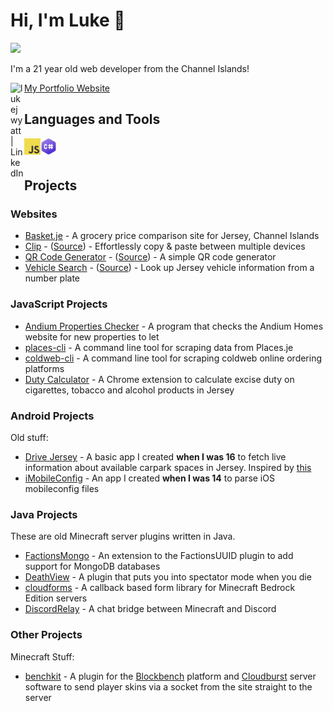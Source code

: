 # Hi, I'm Luke 👋 
![](https://komarev.com/ghpvc/?username=lukeeey&color=blueviolet)  

I'm a 21 year old web developer from the Channel Islands!

[<img align="left" alt="lukejwyatt | LinkedIn" width="22px" src="https://cdn.jsdelivr.net/npm/simple-icons@v3/icons/linkedin.svg" />][linkedin]   [My Portfolio Website](https://glitch.je)  

## Languages and Tools

<img align="left" alt="" width="26px" src="https://glitch.je/images/logos/java.png" />
<img align="left" alt="" width="30px" src="https://glitch.je/images/logos/html5.png" />
<img align="left" alt="" width="20px" src="https://glitch.je/images/logos/css3.png" />
<img align="left" alt="" width="26px" src="https://raw.githubusercontent.com/github/explore/80688e429a7d4ef2fca1e82350fe8e3517d3494d/topics/javascript/javascript.png" />
<img align="left" alt="" width="26px" src="https://raw.githubusercontent.com/github/explore/80688e429a7d4ef2fca1e82350fe8e3517d3494d/topics/csharp/csharp.png" />
<img align="left" alt="" width="20px" src="https://glitch.je/images/logos/typescript.png" />
<img align="left" alt="" width="26px" src="https://glitch.je/images/logos/react.png" />
<img align="left" alt="" width="26px" src="https://glitch.je/images/logos/nextjs.png" />
<img align="left" alt="" width="26px" src="https://glitch.je/images/logos/vscode.png" />
<img align="left" alt="" width="26px" src="https://glitch.je/images/logos/idea.png" />
<img align="left" alt="" width="26px" src="https://glitch.je/images/logos/nodejs.png" />
<img align="left" alt="" width="26px" src="https://glitch.je/images/logos/mysql.png" />
<img align="left" alt="" width="26px" src="https://glitch.je/images/logos/redis.svg" />

<br />
<br />

<!-- ![Luke's GitHub Stats](https://github-readme-stats.vercel.app/api?username=lukeeey&show_icons=true&hide=stars,commits&disable_animations=true) -->

## Projects
### Websites
* [Basket.je](https://basket.je) - A grocery price comparison site for Jersey, Channel Islands
* [Clip](https://clip.glitch.je) - ([Source](https://github.com/glitchjsy/clip)) - Effortlessly copy & paste between multiple devices
* [QR Code Generator](https://qrcode.glitch.je) - ([Source](https://github.com/glitchjsy/qrcode)) - A simple QR code generator
* [Vehicle Search](https://vehicle-search.glitch.je) - ([Source](https://github.com/glitchjsy/vehicle-search)) - Look up Jersey vehicle information from a number plate

### JavaScript Projects
* [Andium Properties Checker](https://github.com/glitchjsy/andium-checker) - A program that checks the Andium Homes website for new properties to let
* [places-cli](https://github.com/glitchjsy/places-cli) - A command line tool for scraping data from Places.je
* [coldweb-cli](https://github.com/glitchjsy/coldweb-cli) - A command line tool for scraping coldweb online ordering platforms
* [Duty Calculator](https://github.com/glitchjsy/duty-calculator) - A Chrome extension to calculate excise duty on cigarettes, tobacco and alcohol products in Jersey

### Android Projects
Old stuff:
* [Drive Jersey](https://github.com/lukeeey/Drive-Jersey) - A basic app I created **when I was 16** to fetch live information about available carpark spaces in Jersey. Inspired by [this](https://apps.apple.com/ng/app/drive-jersey/id1110663341)
* [iMobileConfig](https://github.com/lukeeey/iMobileConfig) - An app I created **when I was 14** to parse iOS mobileconfig files

### Java Projects
These are old Minecraft server plugins written in Java.
* [FactionsMongo](https://github.com/lukeeey/FactionsMongo) - An extension to the FactionsUUID plugin to add support for MongoDB databases
* [DeathView](https://github.com/lukeeey/DeathView) - A plugin that puts you into spectator mode when you die
* [cloudforms](https://github.com/lukeeey/cloudforms) - A callback based form library for Minecraft Bedrock Edition servers
* [DiscordRelay](https://github.com/lukeeey/DiscordRelay) - A chat bridge between Minecraft and Discord

### Other Projects
Minecraft Stuff:
* [benchkit](https://github.com/opencollab-incubator/benchkit) - A plugin for the [Blockbench](https://www.blockbench.net) platform and [Cloudburst](https://github.com/CloudburstMC/Cloudburst) server software to send player skins via a socket from the site straight to the server


<!--[![DeathView Card](https://github-readme-stats.vercel.app/api/pin/?username=lukeeey&repo=DeathView&show_owner=true)](https://github.com/lukeeey/DeathView)-->

[linkedin]: https://www.linkedin.com/in/lukejwyatt
